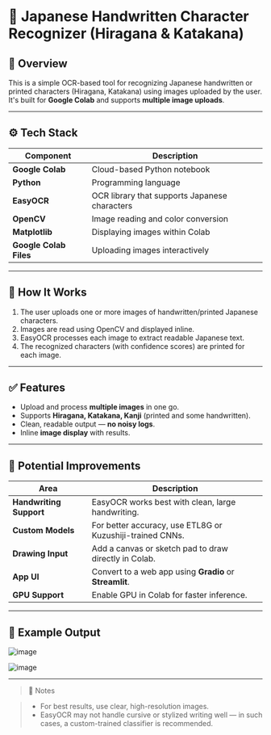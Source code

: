 # 📝 Japanese Handwritten Character Recognizer (Hiragana & Katakana)

## 📌 Overview

This is a simple OCR-based tool for recognizing Japanese handwritten or printed characters (Hiragana, Katakana) using images uploaded by the user. It's built for **Google Colab** and supports **multiple image uploads**.

---

## ⚙️ Tech Stack

| Component              | Description                                      |
|------------------------|--------------------------------------------------|
| **Google Colab**       | Cloud-based Python notebook                      |
| **Python**             | Programming language                             |
| **EasyOCR**            | OCR library that supports Japanese characters    |
| **OpenCV**             | Image reading and color conversion               |
| **Matplotlib**         | Displaying images within Colab                   |
| **Google Colab Files** | Uploading images interactively                   |

---

## 🧠 How It Works

1. The user uploads one or more images of handwritten/printed Japanese characters.
2. Images are read using OpenCV and displayed inline.
3. EasyOCR processes each image to extract readable Japanese text.
4. The recognized characters (with confidence scores) are printed for each image.

---

## ✅ Features

- Upload and process **multiple images** in one go.
- Supports **Hiragana, Katakana, Kanji** (printed and some handwritten).
- Clean, readable output — **no noisy logs**.
- Inline **image display** with results.

---

## 🔧 Potential Improvements

| Area                 | Description |
|----------------------|-------------|
| **Handwriting Support** | EasyOCR works best with clean, large handwriting. |
| **Custom Models**       | For better accuracy, use ETL8G or Kuzushiji-trained CNNs. |
| **Drawing Input**       | Add a canvas or sketch pad to draw directly in Colab. |
| **App UI**              | Convert to a web app using **Gradio** or **Streamlit**. |
| **GPU Support**         | Enable GPU in Colab for faster inference. |

---

## 📂 Example Output
![image](https://github.com/user-attachments/assets/658a683a-d6bb-4bdf-b17a-9efaa0bd8fd6)

![image](https://github.com/user-attachments/assets/bc82e112-308f-490c-9676-5a33de283637)


---

> 📎 Notes

> - For best results, use clear, high-resolution images.
> - EasyOCR may not handle cursive or stylized writing well — in such cases, a custom-trained classifier is recommended.

